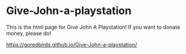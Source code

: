 # Give-John-a-playstation
This is the html page for Give John A Playstation! If you want to donate money, please do!

https://goredbirds.github.io/Give-John-a-playstation/
